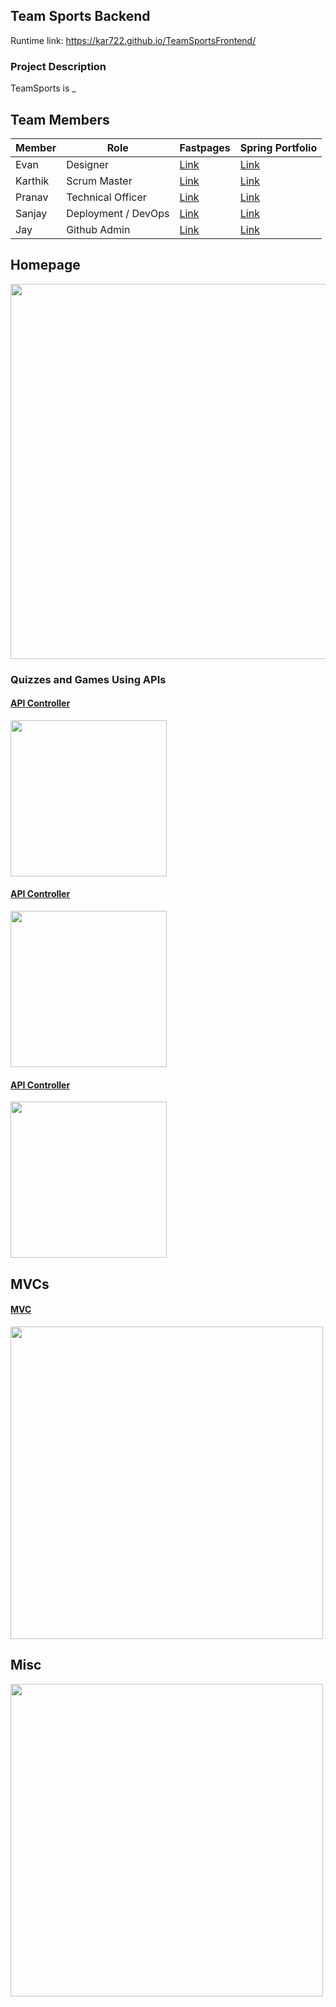 ## Team Sports Backend
Runtime link: https://kar722.github.io/TeamSportsFrontend/

### Project Description
TeamSports is _

## Team Members
| Member  | Role  | Fastpages  | Spring Portfolio  |
|---|---|---|---|
|Evan| Designer  | [Link](https://evanyang24.github.io/APCSA/)  | [Link]()  |
|Karthik| Scrum Master   | [Link](https://github.com/kar722/fastpages/issues/4)  | [Link]()  |
|Pranav| Technical Officer  | [Link](Fastpages)   |  [Link](https://github.com/PranavP04) |
|Sanjay| Deployment / DevOps  | [Link](https://sanjayb06.github.io/tri1fastpages/)  | [Link]()   |
|Jay| Github Admin  | [Link](https://jaymanjrekar.github.io/jaysfastpages/)  | [Link]()   |

## Homepage
<img src="https://user-images.githubusercontent.com/72475804/221731378-f7c9ddeb-c790-44b6-af2f-3883dba73779.png" height="600">

### Quizzes and Games Using APIs
#### [API Controller](https://github.com/kar722/TeamSports/blob/master/src/main/java/com/nighthawk/spring_portfolio/controllers/NFLApiController.java)
<img src="https://user-images.githubusercontent.com/72475804/221731609-c267439d-9792-4288-82c0-bbfbe07f3bab.png" height="250">

#### [API Controller](https://github.com/kar722/TeamSports/blob/master/src/main/java/com/nighthawk/spring_portfolio/controllers/EPLApiController.java)
<img src="https://user-images.githubusercontent.com/72475804/221732948-22283e1c-bf81-4a00-be2e-bd014b40067e.png" height="250">

#### [API Controller](https://github.com/kar722/TeamSports/blob/master/src/main/java/com/nighthawk/spring_portfolio/controllers/GuessPlayerController.java)
<img src="https://user-images.githubusercontent.com/72475804/221733506-7c65fb88-45fa-4571-aa4f-23b8c3516865.png" height="250">

## MVCs
#### [MVC](https://github.com/kar722/TeamSports/tree/master/src/main/java/com/nighthawk/spring_portfolio/mvc/fact)
<img src="https://user-images.githubusercontent.com/72475804/221734056-62fc6532-b313-4082-84ab-ac86b3a6d54d.png" height="500">

## Misc
<img src="https://user-images.githubusercontent.com/72475804/221734205-1ec8a264-e383-4bd9-96db-ba184f2613f4.png" height="500">
